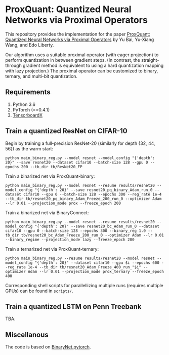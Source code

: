 # ProxQuant: Quantized Neural Networks via Proximal Operators
This repository provides the implementation for the paper [ProxQuant: Quantized Neural Networks via Proximal Operators](https://openreview.net/forum?id=HyzMyhCcK7) by Yu Bai, Yu-Xiang Wang, and Edo Liberty. 

Our algorithm uses a suitable proximal operator (with eager projection) to perform quantization in between gradient steps. (In contrast, the straight-through gradient method is equivalent to using a hard quantization mapping with lazy projection.) The proximal operator can be customized to binary, ternary, and multi-bit quantization. 

## Requirements
1. Python 3.6
1. PyTorch (==0.4.1)
2. [TensorboardX](https://github.com/lanpa/tensorboardX)

## Train a quantized ResNet on CIFAR-10
Begin by training a full-precision ResNet-20 (similarly for depth {32, 44, 56}) as the warm start:
```
python main_binary_reg.py --model resnet --model_config "{'depth': 20}" --save resnet20 --dataset cifar10 --batch-size 128 --gpu 0 --epochs 200 --tb_dir tb/ResNet20_FP
```
Train a binarized net via ProxQuant-binary:
```
python main_binary_reg.py --model resnet --resume results/resnet20 --model_config "{'depth': 20}" --save resnet20_pq_binary_Adam_run_0 --dataset cifar10 --gpu 0 --batch-size 128 --epochs 300 --reg_rate 1e-4 --tb_dir tb/resnet20_pq_binary_Adam_Freeze_200_run_0 --optimizer Adam --lr 0.01 --projection_mode prox --freeze_epoch 200
```
Train a binarized net via BinaryConnect:
```
python main_binary_reg.py --model resnet --resume results/resnet20 --model_config "{'depth': 20}" --save resnet20_bc_Adam_run_0 --dataset cifar10 --gpu 0 --batch-size 128 --epochs 300 --binary_reg 1.0 --tb_dir tb/resnet20_bc_Adam_Freeze_200_run_0 --optimizer Adam --lr 0.01 --binary_regime --projection_mode lazy --freeze_epoch 200
```
Train a ternarized net via ProxQuant-ternary:
```
python main_binary_reg.py --resume results/resnet20 --model resnet --model_config "{'depth': 20}" --dataset cifar10 --gpu $i --epochs 600 --reg_rate 1e-4 --tb_dir tb/resnet20_Adam_Freeze_400_run_"$i" --optimizer Adam --lr 0.01 --projection_mode prox_ternary --freeze_epoch 400
```

Corresponding shell scripts for parallellizing multiple runs (requires multiple GPUs) can be found in `scripts/`.

## Train a quantized LSTM on Penn Treebank
TBA.

## Miscellanous
The code is based on [BinaryNet.pytorch](https://github.com/itayhubara/BinaryNet.pytorch).
